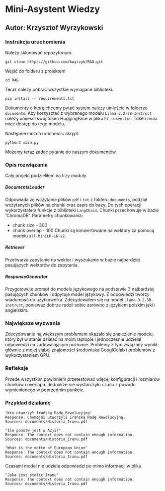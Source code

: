 # Mini-Asystent Wiedzy
## Autor: Krzysztof Wyrzykowski

### Instrukcja uruchomienia
Należy sklonować repozytorium.
```
git clone https://github.com/kwyrzyk/RAG.git
```
Wejść do folderu z projektem
```
cd RAG
```
Teraz należy pobrać wszystkie wymagane biblioteki.
```
pip install -r requirements.txt
```
Dokumenty o którę chcemy pytać system należy umieścic w folderze `documents`.
Aby korzysztać z wybranego modelu `Llama-3.2-3B-Instruct` należy umieści swój token HuggingFace w pliku `hf_token.txt`. Token musi mieć dostęp do tego modelu.

Następnie można uruchomic skrypt.
```
python3 main.py
```
Możemy teraz zadać pytanie do naszym dokumentów.

### Opis rozwiązania

Cały projekt podzieliłem na trzy moduły.

##### DocumentsLoader

Odpowiada ze wczytanie plików `pdf` i `txt` z folderu `documents`, podział wczytanych plików na chunki oraz zapis do bazy. Do tych operacji wykorzystałem funkcje z biblioteki `LangChain`. Chunki przechowuje w bazie 'ChromaDB'. Parametry chunkowania:
- chunk size - 300
- chunk overlap - 100
Chunki są konwertowane na wektory za pomocą modelu `all-MiniLM-L6-v2`.

##### Retriever

Przetwarza zapytanie na wektor i wyszukanie w bazie najbardziej pasujących wektorów do zapytania.

##### ResponseGenerator

Przygotowuje prompt do modelu językowego na podstawie 3 najbardziej pasujących chunków i odpytuje model językowy. Z odpowiedzi tworzy wiadomość do użytkownika.
Zdecydowałem się na model `Llama-3.2-3B-Instruct`, ponieważ dobrze radził sobie zarówno z językiem polskim jaki i angielskim.

### Największe wyzwania

Zdecydowanie największym problemem okazało się znalezienie modelu, który był w stanie działać na moim laptopie i jednocześnie udzielał odpowiedzi na zadowalającym poziomie. Problemy z tym związany wynikł głównie z mojej słabej znajomości środowiska GooglColab i problemów z wykorzystaniem GPU.

### Refleksje

Przede wszystkim powinniem przetestować więcej konfiguracji i rozmiarów chunków i overlapa. Jednakże nie wystarczyło czasu z powodu wymienionego w poprzednim punkcie.

### Przykład działanie

```
"Kto utworzył Irańską Radę Rewolucyjną"
Response: Chomejni utworzyli Irańską Radę Rewolucyjną.
Sources: documents/Historia_Iranu.pdf
```
```
"Ile państw jest w Azji?"
Response: The context does not contain enough information.
Sources: documents/Historia_Iranu.pdf
```

```
"What is the motto of European Union"
Response: The context does not contain enough information.
Sources: documents/Historia_Iranu.pdf
```
Czasami model nie udziela odpowiedzi po mimo informacji w pliku.
```
"Jaka jest stolic Iranu"
Response: The context does not contain enough information.
Sources: documents/Historia_Iranu.pdf
```










